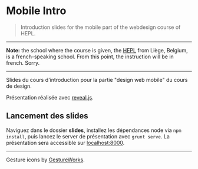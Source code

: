 # Mobile Intro

> Introduction slides for the mobile part of the webdesign course of HEPL.

* * *

**Note:** the school where the course is given, the [HEPL](http://www.provincedeliege.be/hauteecole) from Liège, Belgium, is a french-speaking school. From this point, the instruction will be in french. Sorry.

* * *

Slides du cours d'introduction pour la partie "design web mobile" du cours de design.

Présentation réalisée avec [reveal.js](https://github.com/hakimel/reveal.js).

## Lancement des slides

Naviguez dans le dossier **slides**, installez les dépendances node via `npm install`, puis lancez le server de présentation avec `grunt serve`. La présentation sera accessible sur [localhost:8000](http://localhost:8000).

* * *

Gesture icons by [GestureWorks](http://gestureworks.com).

